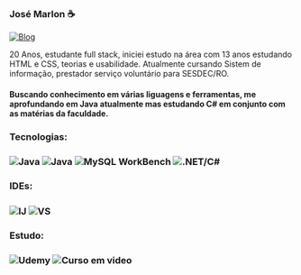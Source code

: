 

### José Marlon ☕
[![Blog](https://img.shields.io/badge/LinkedIn-0077B5?style=for-the-badge&logo=linkedin&logoColor=white)](https://www.linkedin.com/in/jose-marlon-vieria/)

20 Anos, estudante full stack, iniciei estudo na área com 13 anos estudando HTML e CSS, teorias e usabilidade. Atualmente cursando Sistem de informação, prestador serviço voluntário para SESDEC/RO.
#### Buscando conhecimento em várias liguagens e ferramentas, me aprofundando em Java atualmente mas estudando C# em conjunto com as matérias da faculdade.
<div style="display: inline_block">
  <h3>Tecnologias: <h3/>
    <img align="center" alt="Java" src="https://img.shields.io/badge/Java-ED8B00?style=for-the-badge&logo=openjdk&logoColor=white">
    <img align="center" alt="Java" src="https://img.shields.io/badge/C%23-239120?style=for-the-badge&logo=c-sharp&logoColor=white"> 
    <img align="center" alt="MySQL WorkBench" src="https://img.shields.io/badge/MySQL-005C84?style=for-the-badge&logo=mysql&logoColor=white">
    <img align="center" alt=".NET/C#" src="https://img.shields.io/badge/.NET-5C2D91?style=for-the-badge&logo=.net&logoColor=white"><br/>

  <h3>IDEs:<h3/>
    <img align="center" alt="IJ" src="https://img.shields.io/badge/IntelliJ_IDEA-000000.svg?style=for-the-badge&logo=intellij-idea&logoColor=white">
    <img align="center" alt="VS" src="https://img.shields.io/badge/Visual_Studio_Code-0078D4?style=for-the-badge&logo=visual%20studio%20code&logoColor=white">
    
  <h3>Estudo:<h3/>
    <img align="center" alt="Udemy" src="https://img.shields.io/badge/Udemy-5C2D91?style=for-the-badge&logo=Udemy&logoColor=white">
    <img align="center" alt="Curso em video" src="https://img.shields.io/badge/Curso_Em_Video-0078D4?style=for-the-badge&logo=Curso%20em%20video&logoColor=white">
</div><br/>
